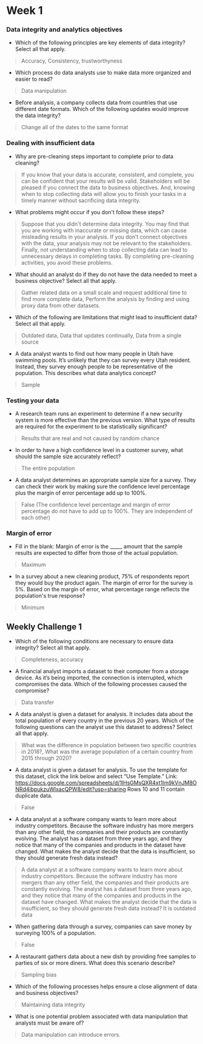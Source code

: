 # Week 1
### Data integrity and analytics objectives
- Which of the following principles are key elements of data integrity? Select all that apply.
> Accuracy, Consistency, trustworthyness
- Which process do data analysts use to make data more organized and easier to read?
> Data manipulation
- Before analysis, a company collects data from countries that use different date formats. Which of the following updates would improve the data integrity?
> Change all of the dates to the same format
### Dealing with insufficient data
- Why are pre-cleaning steps important to complete prior to data cleaning?
> If you know that your data is accurate, consistent, and complete, you can be confident that your results will be valid. Stakeholders will be pleased if you connect the data to business objectives. And, knowing when to stop collecting data will allow you to finish your tasks in a timely manner without sacrificing data integrity.
- What problems might occur if you don't follow these steps? 
> Suppose that you didn't determine data integrity. You may find that you are working with inaccurate or missing data, which can cause misleading results in your analysis. If you don’t connect objectives with the data, your analysis may not be relevant to the stakeholders. Finally, not understanding when to stop collecting data can lead to unnecessary delays in completing tasks. By completing pre-cleaning activities, you avoid these problems.
- What should an analyst do if they do not have the data needed to meet a business objective? Select all that apply.
> Gather related data on a small scale and request additional time to find more complete data, Perform the analysis by finding and using proxy data from other datasets. 
- Which of the following are limitations that might lead to insufficient data? Select all that apply.
> Outdated data, Data that updates continually, Data from a single source 
- A data analyst wants to find out how many people in Utah have swimming pools. It’s unlikely that they can survey every Utah resident. Instead, they survey enough people to be representative of the population. This describes what data analytics concept?
> Sample
### Testing your data
- A research team runs an experiment to determine if a new security system is more effective than the previous version. What type of results are required for the experiment to be statistically significant?
> Results that are real and not caused by random chance 
- In order to have a high confidence level in a customer survey, what should the sample size accurately reflect?
> The entire population
- A data analyst determines an appropriate sample size for a survey. They can check their work by making sure the confidence level percentage plus the margin of error percentage add up to 100%.
> False (The confidence level percentage and margin of error percentage do not have to add up to 100%. They are independent of each other)
### Margin of error
- Fill in the blank: Margin of error is the _____ amount that the sample results are expected to differ from those of the actual population. 
> Maximum
- In a survey about a new cleaning product, 75% of respondents report they would buy the product again. The margin of error for the survey is 5%. Based on the margin of error, what percentage range reflects the population's true response? 
> Minimum

## Weekly Challenge 1
- Which of the following conditions are necessary to ensure data integrity? Select all that apply.
> Completeness, accuracy
- A financial analyst imports a dataset to their computer from a storage device. As it’s being imported, the connection is interrupted, which compromises the data. Which of the following processes caused the compromise?
> Data transfer
- A data analyst is given a dataset for analysis. It includes data about the total population of every country in the previous 20 years. Which of the following questions can the analyst use this dataset to address? Select all that apply.
> What was the difference in population between two specific countries in 2018?, What was the average population of a certain country from 2015 through 2020?
- A data analyst is given a dataset for analysis. To use the template for this dataset, click the link below and select “Use Template.” 
Link: https://docs.google.com/spreadsheets/d/1lHsGMsQXR4xt1lm9kVnJM8ONRd4ibpukzuWlxacQPW8/edit?usp=sharing
Rows 10 and 11 contain duplicate data.
> False
- A data analyst at a software company wants to learn more about industry competitors. Because the software industry has more mergers than any other field, the companies and their products are constantly evolving. The analyst has a dataset from three years ago, and they notice that many of the companies and products in the dataset have changed. What makes the analyst decide that the data is insufficient, so they should generate fresh data instead?
> A data analyst at a software company wants to learn more about industry competitors. Because the software industry has more mergers than any other field, the companies and their products are constantly evolving. The analyst has a dataset from three years ago, and they notice that many of the companies and products in the dataset have changed. What makes the analyst decide that the data is insufficient, so they should generate fresh data instead?
> It is outdated data
- When gathering data through a survey, companies can save money by surveying 100% of a population.
> False
- A restaurant gathers data about a new dish by providing free samples to parties of six or more diners. What does this scenario describe?
> Sampling bias
- Which of the following processes helps ensure a close alignment of data and business objectives?
> Maintaining data integrity
- What is one potential problem associated with data manipulation that analysts must be aware of?
> Data manipulation can introduce errors.
